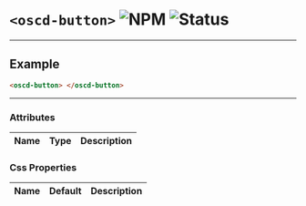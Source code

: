 # `<oscd-button>` ![NPM](https://img.shields.io/badge/NPM-0.0.1-cb0001) ![Status](https://img.shields.io/badge/WIP-3b72bf)

---



## Example

```html
<oscd-button> </oscd-button>
```

---

### Attributes

| Name | Type | Description |
| ---- | ---- | ----------- |

### Css Properties

| Name | Default | Description |
| ---- | ------- | ----------- |